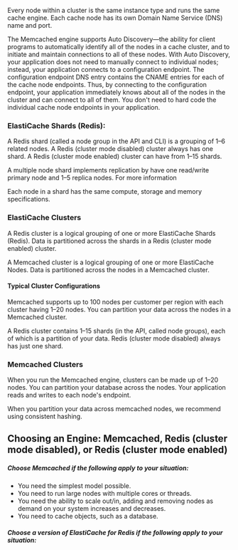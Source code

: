 Every node within a cluster is the same instance type and runs the same cache engine. Each cache node has its own Domain Name Service (DNS) name and port.

The Memcached engine supports Auto Discovery—the ability for client programs to automatically identify all of the nodes in a cache cluster, and to initiate and maintain connections to all of these nodes. With Auto Discovery, your application does not need to manually connect to individual nodes; instead, your application connects to a configuration endpoint. The configuration endpoint DNS entry contains the CNAME entries for each of the cache node endpoints. Thus, by connecting to the configuration endpoint, your application immediately knows about all of the nodes in the cluster and can connect to all of them. You don't need to hard code the individual cache node endpoints in your application.

### ElastiCache Shards (Redis):

A Redis shard (called a node group in the API and CLI) is a grouping of 1–6 related nodes. A Redis (cluster mode disabled) cluster always has one shard. A Redis (cluster mode enabled) cluster can have from 1–15 shards.

A multiple node shard implements replication by have one read/write primary node and 1–5 replica nodes. For more information

Each node in a shard has the same compute, storage and memory specifications.

### ElastiCache Clusters

A Redis cluster is a logical grouping of one or more ElastiCache Shards (Redis). Data is partitioned across the shards in a Redis (cluster mode enabled) cluster.

A Memcached cluster is a logical grouping of one or more ElastiCache Nodes. Data is partitioned across the nodes in a Memcached cluster.

#### Typical Cluster Configurations

Memcached supports up to 100 nodes per customer per region with each cluster having 1–20 nodes. You can partition your data across the nodes in a Memcached cluster.

A Redis cluster contains 1–15 shards (in the API, called node groups), each of which is a partition of your data. Redis (cluster mode disabled) always has just one shard.

### Memcached Clusters

When you run the Memcached engine, clusters can be made up of 1–20 nodes. You can partition your database across the nodes. Your application reads and writes to each node's endpoint.

When you partition your data across memcached nodes, we recommend using consistent hashing. 



## Choosing an Engine: Memcached, Redis (cluster mode disabled), or Redis (cluster mode enabled)

##### Choose Memcached if the following apply to your situation:

* You need the simplest model possible.
* You need to run large nodes with multiple cores or threads.
* You need the ability to scale out/in, adding and removing nodes as demand on your system increases and decreases.
* You need to cache objects, such as a database.

##### Choose a version of ElastiCache for Redis if the following apply to your situation: